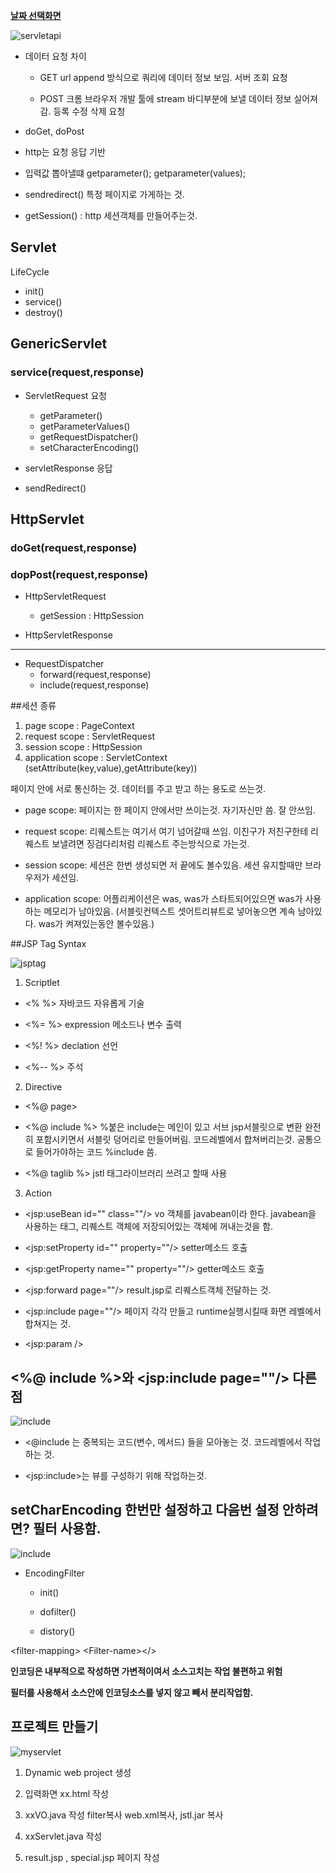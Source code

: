 ﻿**[날짜 선택화면](../README.md)**


![servletapi](../resources/servletapi.JPG)

- 데이터 요청 차이

  - GET url append 방식으로 쿼리에 데이터 정보 보임. 서버 조회 요청

  - POST 크롬 브라우저 개발 툴에 stream 바디부분에 보낼 데이터 정보 실어져 감.  등록 수정 삭제 요청

- doGet, doPost

- http는 요청 응답 기반 

- 입력값 뽑아낼떄 getparameter(); getparameter(values);

- sendredirect() 특정 페이지로 가게하는 것.

- getSession() : http 세션객체를 만들어주는것.

## Servlet

LifeCycle
- init()
- service()
- destroy()

## GenericServlet
### service(request,response)

- ServletRequest 요청
  - getParameter()
  - getParameterValues()
  - getRequestDispatcher()
  - setCharacterEncoding()

- servletResponse 응답
- sendRedirect()

## HttpServlet
### doGet(request,response)
### dopPost(request,response)

- HttpServletRequest
  - getSession : HttpSession

- HttpServletResponse

--------------------------------------------

- RequestDispatcher
  - forward(request,response)
  - include(request,response)


##세션 종류

1. page scope : PageContext
2. request scope : ServletRequest
3. session scope : HttpSession
4. application scope : ServletContext
(setAttribute(key,value),getAttribute(key))

페이지 안에 서로 통신하는 것.
데이터를 주고 받고 하는 용도로 쓰는것.

- page scope: 페이지는 한 페이지 안에서만 쓰이는것. 자기자신만 씀. 잘 안쓰임.

- request scope: 리퀘스트는 여기서 여기 넘어갈때 쓰임. 이친구가 저친구한테 리퀘스트 보낼려면 징검다리처럼 리퀘스트 주는방식으로 가는것.

- session scope: 세션은 한번 생성되면 저 끝에도 볼수있음. 세션 유지할때만 브라우저가 세션임.

- application scope: 어플리케이션은 was, was가 스타트되어있으면 was가 사용하는 메모리가 남아있음. 
(서블릿컨텍스트 셋어트리뷰트로 넣어놓으면 계속 남아있다. was가 켜져있는동안 볼수있음.)

##JSP Tag Syntax

![jsptag](../resources/jsptag2.JPG)

1. Scriptlet 

  - \<% %> 자바코드 자유롭게 기술

  - \<%= %> expression 메소드나 변수 출력

  - \<%! %> declation 선언

  - \<%-- %> 주석

2. Directive

  - \<%@ page>

  - \<%@ include %> %붙은 include는 메인이 있고 서브 jsp서블릿으로 변환 완전히 포함시키면서 서블릿 덩어리로 만들어버림. 
코드레벨에서 합쳐버리는것. 공통으로 들어가야하는 코드 %include 씀.

  - \<%@ taglib %> jstl 태그라이브러리 쓰려고 할때 사용

3. Action

  - \<jsp:useBean id="" class=""/> vo 객체를 javabean이라 한다. 
  javabean을 사용하는 태그, 리퀘스트 객체에 저장되어있는 객체에 꺼내는것을 함.

  - \<jsp:setProperty id="" property=""/> setter메소드 호출

  - \<jsp:getProperty name="" property=""/> getter메소드 호출

  - \<jsp:forward page=""/> result.jsp로 리퀘스트객체 전달하는 것.

  - \<jsp:include page=""/> 페이지 각각 만들고 runtime실행시킬때 화면 레벨에서   합쳐지는 것.

  - \<jsp:param />

## \<%@ include %>와 <jsp:include page=""/> 다른점

![include](../resources/include.JPG)

- \<@include 는 중복되는 코드(변수, 메서드) 들을 모아놓는 것. 코드레벨에서 작업하는 것.

- \<jsp:include>는 뷰를 구성하기 위해 작업하는것.


## setCharEncoding 한번만 설정하고 다음번 설정 안하려면? 필터 사용함.


![include](../resources/filter.JPG)

- EncodingFilter

  - init()

  - dofilter()

  - distory()

\<filter-mapping>
  \<Filter-name></>

**인코딩은 내부적으로 작성하면 가변적이여서 소스고치는 작업 불편하고 위험**

**필터를 사용해서 소스안에 인코딩소스를 넣지 않고 빼서 분리작업함.**


## 프로젝트 만들기

![myservlet](../resources/myservlet.JPG)

1. Dynamic web project 생성

2. 입력화면 xx.html 작성

3. xxVO.java 작성 filter복사 web.xml복사, jstl.jar 복사

4. xxServlet.java 작성

5. result.jsp , special.jsp  페이지 작성


